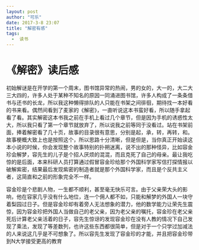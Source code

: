 ```yaml
---
layout: post
author: "可乐"
date: 2017-3-8 23:07
title: "解密有感"
tags:
  -  读书
---
```


# 《解密》读后感   
初始解谜是在开学的第一个周末，图书馆异常的热闹，男的女的，大一的，大二大三大四的，许多人处于某种不知名的原因一同涌进图书馆，许多人构成了一条条借书与还书的长龙，所以我这种懒得排队的人只能在书架之间徘徊，期待找一本好看的书来看。偶然间看到了麦家的《解密》，一直听说这本书蛮好看，所以随手拿起看了看。其实解密这本书我之前在手机上看过几个章节，但是因为手机的诱惑性太大，所以我只看了第一个章节就放弃了，所以说我之前等同于没看过。站在书架前面，捧着解密看了几十页，故事的目录很有意思，分别是起，承，转，再转，和。故事梗概大致上也是按照这个，所以思路十分清晰，但是但是，当你真正开始读这本小说的时候，你会发现整个故事特别的扑朔迷离，说不出的那种怪异，比如容金珍会解梦，容先生的儿子是个招人厌烦的混混，而且克死了自己的母亲。最让我吃惊的是后面，本来科研人员打算通过假冒容金珍给那个外国科学家写信打探情报以破解紫密，结果最后发现紫密的制造者就是那个外国科学家，而且是个反共主义者，这简直和之前的形象完全不一样。     

容金珍是个悲剧人物，一生都不顺利，甚至毫无快乐可言。由于父亲荣大头的影响，他在容家几乎没有什么地位，连一个佣人都不如，只能和解梦的外国人一块守着梨园过日子。但是容金珍却有着旁人无法想象的潜力，他的数学能力让荣先生震惊，因为容金珍把外国人当做自己的老父亲，因为老父亲的嘱托，容金珍在老父亲死后计算老父亲活着的日子，容先生惊讶的发现容金珍在没有人教的情况下自己发现了乘法，发现了等差数列，也许这些东西都很简单，但是对于一个只学过加减法的人来说这几乎是不可想象了。所以容先生发现了容金珍的才能，并且把容金珍带到N大学接受更高的教育

